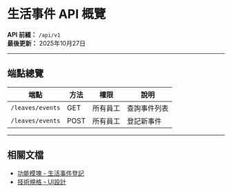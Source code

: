 # 生活事件 API 概覽

**API 前綴：** `/api/v1`  
**最後更新：** 2025年10月27日

---

## 端點總覽

| 端點 | 方法 | 權限 | 說明 |
|------|------|------|------|
| `/leaves/events` | GET | 所有員工 | 查詢事件列表 |
| `/leaves/events` | POST | 所有員工 | 登記新事件 |

---

## 相關文檔

- [功能模塊 - 生活事件登記](../../功能模塊/12-生活事件登記.md)
- [技術規格 - UI設計](../../技術規格/生活事件/UI設計.md)


